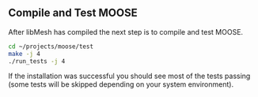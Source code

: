 ## Compile and Test MOOSE
After libMesh has compiled the next step is to compile and test MOOSE.

```bash
cd ~/projects/moose/test
make -j 4
./run_tests -j 4
```

If the installation was successful you should see most of the tests passing (some tests will be
skipped depending on your system environment).
